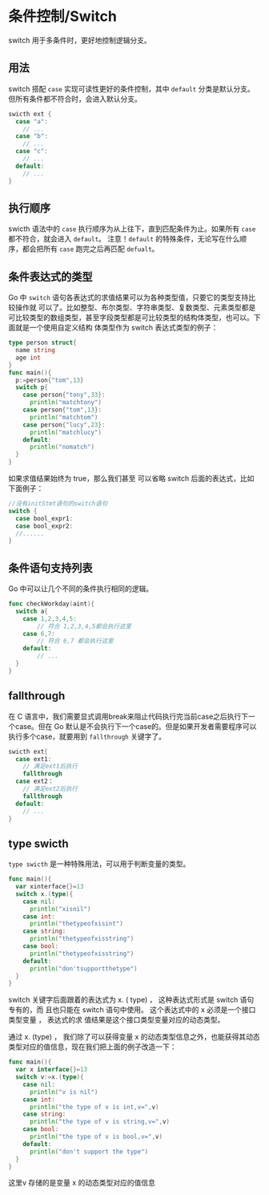 # 条件控制/Switch

switch 用于多条件时，更好地控制逻辑分支。

## 用法

switch 搭配 `case` 实现可读性更好的条件控制，其中 `default` 分类是默认分支。但所有条件都不符合时，会进入默认分支。

```go
swicth ext {
  case "a":
    // ...
  case "b":
    // ...
  case "c":
    // ...
  default:
    // ...
}
```

## 执行顺序

swicth 语法中的 `case` 执行顺序为从上往下，直到匹配条件为止。如果所有 `case` 都不符合，就会进入 `default`。 注意！`default` 的特殊条件，无论写在什么顺序，都会把所有 `case` 跑完之后再匹配 `defualt`。

## 条件表达式的类型

Go 中 `switch` 语句各表达式的求值结果可以为各种类型值，只要它的类型支持比较操作就 可以了。比如整型、布尔类型、字符串类型、复数类型、元素类型都是可比较类型的数组类型，甚至字段类型都是可比较类型的结构体类型，也可以。下面就是一个使用自定义结构 体类型作为 switch 表达式类型的例子：

```go
type person struct{
  name string
  age int
}
func main(){
  p:=person{"tom",13}
  switch p{
    case person{"tony",33}:
      println("matchtony")
    case person{"tom",13}:
      println("matchtom")
    case person{"lucy",23}:
      println("matchlucy")
    default:
      println("nomatch")
  }
}
```

如果求值结果始终为 true，那么我们甚至 可以省略 switch 后面的表达式，比如下面例子：

```go
//没有initStmt语句的switch语句
switch {
  case bool_expr1:
  case bool_expr2:
  //......
}
```

## 条件语句支持列表

Go 中可以让几个不同的条件执行相同的逻辑。

```go
func checkWorkday(aint){
  switch a{
    case 1,2,3,4,5:
        // 符合 1,2,3,4,5都会执行这里
    case 6,7:
        // 符合 6,7 都会执行这里
    default:
        // ...
  }
}
```
## fallthrough
在 C 语言中，我们需要显式调用break来阻止代码执行完当前case之后执行下一个case。但在 Go 默认是不会执行下一个case的。但是如果开发者需要程序可以执行多个case，就要用到 `fallthrough` 关键字了。
```go
swicth ext{
  case ext1:
    // 满足ext1后执行
    fallthrough
  case ext2：
    // 满足ext2后执行
    fallthrough
  default:
    // ...
}
```

## type swicth
`type swicth` 是一种特殊用法，可以用于判断变量的类型。
```go
func main(){
  var xinterface{}=13 
  switch x.(type){
    case nil:
      println("xisnil")
    case int:
      println("thetypeofxisint")
    case string:
      println("thetypeofxisstring")
    case bool:
      println("thetypeofxisstring")
    default:
      println("don'tsupportthetype")
  }
}
```
switch 关键字后面跟着的表达式为 x. ( type) ， 这种表达式形式是 switch 语句专有的，而 且也只能在 switch 语句中使用。 这个表达式中的 x 必须是一个接口类型变量 ， 表达式的求 值结果是这个接口类型变量对应的动态类型。

通过 x. (type) ， 我们除了可以获得变量 x 的动态类型信息之外，也能获得其动态 类型对应的值信息，现在我们把上面的例子改造一下：
```go
func main(){
  var x interface{}=13
  switch v:=x.(type){
    case nil:
      println("v is nil")
    case int:
      println("the type of v is int,v=",v)
    case string:
      println("the type of v is string,v=",v)
    case bool:
      println("the type of v is bool,v=",v)
    default:
      println("don't support the type")
  }
}
```
这里v 存储的是变量 x 的动态类型对应的值信息